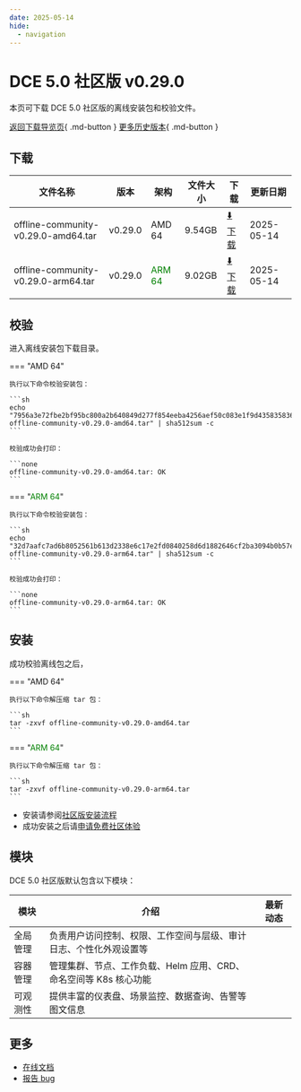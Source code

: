 ```yaml
---
date: 2025-05-14
hide:
  - navigation
---
```


# DCE 5.0 社区版 v0.29.0

本页可下载 DCE 5.0 社区版的离线安装包和校验文件。

[返回下载导览页](../index.md){ .md-button } [更多历史版本](./dce5-installer-history.md){ .md-button }

## 下载

| 文件名称 | 版本 | 架构 | 文件大小 | 下载 | 更新日期 |
| ------- | --- | ---- | ------ | --- | ------- |
| offline-community-v0.29.0-amd64.tar | v0.29.0 | AMD 64 | 9.54GB | [:arrow_down: 下载](https://qiniu-download-public.daocloud.io/DaoCloud_Enterprise/dce5/offline-community-v0.29.0-amd64.tar) | 2025-05-14 |
| offline-community-v0.29.0-arm64.tar | v0.29.0 | <font color="green">ARM 64</font> | 9.02GB | [:arrow_down: 下载](https://qiniu-download-public.daocloud.io/DaoCloud_Enterprise/dce5/offline-community-v0.29.0-arm64.tar) | 2025-05-14 |

## 校验

进入离线安装包下载目录。

=== "AMD 64"

    执行以下命令校验安装包：

    ```sh
    echo "7956a3e72fbe2bf95bc800a2b640849d277f854eeba4256aef50c083e1f9d43583583612182fc60e688d39eeb560bb54d1842ddcf281aaeb3831d8ac9e0a8ab6  offline-community-v0.29.0-amd64.tar" | sha512sum -c
    ```

    校验成功会打印：

    ```none
    offline-community-v0.29.0-amd64.tar: OK
    ```

=== "<font color="green">ARM 64</font>"

    执行以下命令校验安装包：

    ```sh
    echo "32d7aafc7ad6b8052561b613d2338e6c17e2fd0840258d6d1882646cf2ba3094b0b57e27a637e9836e87385d1ffad6c3b2c18f5fe9180a13f26e3d4c8d2390d0  offline-community-v0.29.0-arm64.tar" | sha512sum -c
    ```

    校验成功会打印：

    ```none
    offline-community-v0.29.0-arm64.tar: OK
    ```

## 安装

成功校验离线包之后，

=== "AMD 64"

    执行以下命令解压缩 tar 包：

    ```sh
    tar -zxvf offline-community-v0.29.0-amd64.tar
    ```

=== "<font color="green">ARM 64</font>"

    执行以下命令解压缩 tar 包：

    ```sh
    tar -zxvf offline-community-v0.29.0-arm64.tar
    ```

- 安装请参阅[社区版安装流程](../../install/community/k8s/online.md#_2)
- 成功安装之后请[申请免费社区体验](../../dce/license0.md)

## 模块

DCE 5.0 社区版默认包含以下模块：

| 模块     | 介绍            | 最新动态         |
| -------- | -------------- | -------------- |
| 全局管理 | 负责用户访问控制、权限、工作空间与层级、审计日志、个性化外观设置等 | [](../../ghippo/intro/release-notes.md#) |
| 容器管理 | 管理集群、节点、工作负载、Helm 应用、CRD、命名空间等 K8s 核心功能 | [](../../kpanda/intro/release-notes.md#) |
| 可观测性 | 提供丰富的仪表盘、场景监控、数据查询、告警等图文信息 | [](../../insight/intro/release-notes.md#) |

## 更多

- [在线文档](../../dce/index.md)
- [报告 bug](https://github.com/DaoCloud/DaoCloud-docs/issues)
